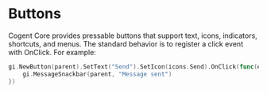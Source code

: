 # Buttons

Cogent Core provides pressable buttons that support text, icons, indicators, shortcuts, and menus. The standard behavior is to register a click event with OnClick. For example:

<core-example id="button-basic">

```go
gi.NewButton(parent).SetText("Send").SetIcon(icons.Send).OnClick(func(e events.Event) {
    gi.MessageSnackbar(parent, "Message sent")
})
```
</core-example>